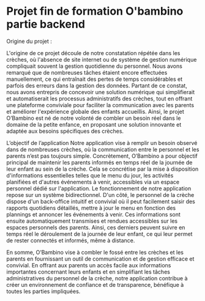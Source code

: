 # Projet fin de formation O'bambino partie backend

Origine du projet :

L'origine de ce projet découle de notre constatation répétée dans les crèches, où l'absence de site internet ou de système de gestion numérique compliquait souvent la gestion quotidienne du personnel. Nous avons remarqué que de nombreuses tâches étaient encore effectuées manuellement, ce qui entraînait des pertes de temps considérables et parfois des erreurs dans la gestion des données. Partant de ce constat, nous avons entrepris de concevoir une solution numérique qui simplifierait et automatiserait les processus administratifs des crèches, tout en offrant une plateforme conviviale pour faciliter la communication avec les parents et améliorer l'expérience globale des enfants accueillis. Ainsi, le projet O’Bambino est né de notre volonté de combler un besoin réel dans le domaine de la petite enfance, en proposant une solution innovante et adaptée aux besoins spécifiques des crèches.

L’objectif de l’application Notre application vise à remplir un besoin observé dans de nombreuses crèches, où la communication entre le personnel et les parents n’est pas toujours simple. Concrètement, O’Bambino a pour objectif principal de maintenir les parents informés en temps réel de la journée de leur enfant au sein de la crèche. Cela se concrétise par la mise à disposition d'informations essentielles telles que le menu du jour, les activités planifiées et d'autres événements à venir, accessibles via un espace personnel dédié sur l'application. Le fonctionnement de notre application repose sur un système bidirectionnel. D'un côté, le personnel de la crèche dispose d'un back-office intuitif et convivial où il peut facilement saisir des rapports quotidiens détaillés, mettre à jour le menu en fonction des plannings et annoncer les événements à venir. Ces informations sont ensuite automatiquement transmises et rendues accessibles sur les espaces personnels des parents. Ainsi, ces derniers peuvent suivre en temps réel le déroulement de la journée de leur enfant, ce qui leur permet de rester connectés et informés, même à distance.

En somme, O’Bambino vise à combler le fossé entre les crèches et les parents en fournissant un outil de communication et de gestion efficace et convivial. En offrant aux parents un accès facile aux informations importantes concernant leurs enfants et en simplifiant les tâches administratives du personnel de la crèche, notre application contribue à créer un environnement de confiance et de transparence, bénéfique à toutes les parties impliquées.
